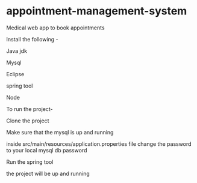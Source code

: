 # appointment-management-system
Medical web app to book appointments

Install the following -

Java jdk

Mysql

Eclipse

spring tool

Node

To run the project-

Clone the project

Make sure that the mysql is up and running

inside src/main/resources/application.properties file change the password to your local mysql db password

Run the spring tool

the project will be up and running
